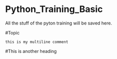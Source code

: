 # Python_Training_Basic
All the stuff of the pyton training will be saved here.

#Topic

```this is my multiline comment```

#This is another heading
